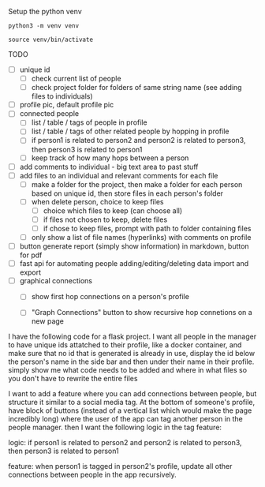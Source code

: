 
Setup the python venv

```
python3 -m venv venv
```

```
source venv/bin/activate
```

TODO

- [ ] unique id
	- [ ] check current list of people
	- [ ] check project folder for folders of same string name (see adding files to individuals)
- [ ] profile pic, default profile pic
- [ ] connected people
	- [ ] list / table / tags of people in profile
	- [ ] list / table / tags of other related people by hopping in profile
	- [ ] if person1 is related to person2 and person2 is related to person3, then person3 is related to person1
	- [ ] keep track of how many hops between a person
- [ ] add comments to individual - big text area to past stuff
- [ ] add files to an individual and relevant comments for each file
	- [ ] make a folder for the project, then make a folder for each person based on unique id, then store files in each person's folder
	- [ ] when delete person, choice to keep files
		- [ ] choice which files to keep (can choose all)
		- [ ] if files not chosen to keep, delete files
		- [ ] if chose to keep files, prompt with path to folder containing files
	- [ ] only show a list of file names (hyperlinks) with comments on profile
- [ ] button generate report (simply show information) in markdown, button for pdf
- [ ] fast api for automating people adding/editing/deleting data import and export
- [ ] graphical connections
	- [ ] show first hop connections on a person's profile
	- [ ] "Graph Connections" button to show recursive hop connetions on a new page


I have the following code for a flask project. I want all people in the manager to have unique ids attatched to their profile, like a docker container, and make sure that no id that is generated is already in use, display the id below the person's name in the side bar and then under their name in their profile. simply show me what code needs to be added and where in what files so you don't have to rewrite the entire files



I want to add a feature where you can add connections between people, but structure it similar to a social media tag. At the bottom of someone's profile, have block of buttons (instead of a vertical list which would make the page incredibly long) where the user of the app can tag another person in the people manager. then I want the following logic in the tag feature:

logic: if person1 is related to person2 and person2 is related to person3, then person3 is related to person1

feature: when person1 is tagged in person2's profile, update all other connections between people in the app recursively.

